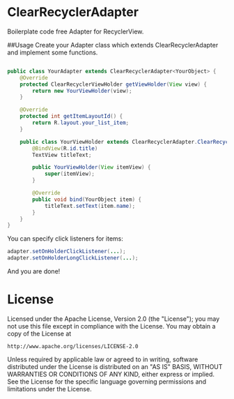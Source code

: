 # ClearRecyclerAdapter
Boilerplate code free Adapter for RecyclerView.

##Usage
Create your Adapter class which extends ClearRecyclerAdapter and implement some functions.
```java

public class YourAdapter extends ClearRecyclerAdapter<YourObject> {
    @Override
    protected ClearRecyclerViewHolder getViewHolder(View view) {
        return new YourViewHolder(view);
    }

    @Override
    protected int getItemLayoutId() {
        return R.layout.your_list_item;
    }

    public class YourViewHolder extends ClearRecyclerAdapter.ClearRecyclerViewHolder {
        @BindView(R.id.title)
        TextView titleText;

        public YourViewHolder(View itemView) {
            super(itemView);
        }

        @Override
        public void bind(YourObject item) {
            titleText.setText(item.name);
        }
    }
}
```

You can specify click listeners for items:
```java
adapter.setOnHolderClickListener(...);
adapter.setOnHolderLongClickListener(...);
```

And you are done!

# License

Licensed under the Apache License, Version 2.0 (the "License");
you may not use this file except in compliance with the License.
You may obtain a copy of the License at

    http://www.apache.org/licenses/LICENSE-2.0

Unless required by applicable law or agreed to in writing, software
distributed under the License is distributed on an "AS IS" BASIS,
WITHOUT WARRANTIES OR CONDITIONS OF ANY KIND, either express or implied.
See the License for the specific language governing permissions and
limitations under the License.
